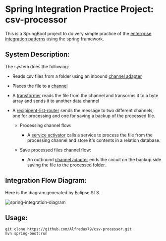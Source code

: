 # Spring Integration Practice Project: csv-processor

This is a SpringBoot project to do very simple practice of the [enterprise integration patterns](http://www.enterpriseintegrationpatterns.com/) using the spring framework.

## System Description:

The system does the following:

- Reads csv files from a folder using an inbound [channel adapter](http://www.enterpriseintegrationpatterns.com/patterns/messaging/ChannelAdapter.html)
- Places the file to a [channel](http://www.enterpriseintegrationpatterns.com/patterns/messaging/MessageChannel.html) 
- A [transformer](http://www.enterpriseintegrationpatterns.com/patterns/messaging/MessageTranslator.html) reads the file from the channel and transorms it to a byte array and sends it  to another data channel
- A [recipipent-list-router](http://www.enterpriseintegrationpatterns.com/patterns/messaging/RecipientList.html) sends the message to two different channels, one for processing and one for saving a backup of the processed file.

  - Processing channel flow:

    - A [service activator](http://www.enterpriseintegrationpatterns.com/patterns/messaging/MessagingAdapter.html) calls a service to process the file from the processing channel and store it's contents in a relation database.

  - Save processed files channel flow:

    - An outbound [channel adapter](http://www.enterpriseintegrationpatterns.com/patterns/messaging/ChannelAdapter.html) ends the circuit on the backup side saving the file to the processed folder.

## Integration Flow Diagram:

Here is the diagram generated by Eclipse STS.

![spring-integration-diagram](https://user-images.githubusercontent.com/23134342/40877852-ca8b0ef0-6687-11e8-8185-a76a66bffb94.png)

## Usage:

```
git clone https://github.com/Alfredux79/csv-processor.git
mvn spring-boot:run
```
